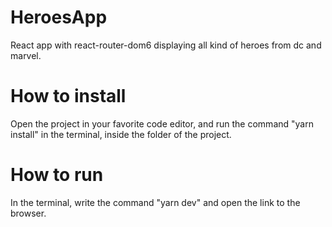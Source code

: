 # HeroesApp
React app with react-router-dom6 displaying all kind of heroes from dc and marvel.

# How to install
Open the project in your favorite code editor, and run the command "yarn install" in the terminal, inside the folder of the project.

# How to run
In the terminal, write the command "yarn dev" and open the link to the browser.
